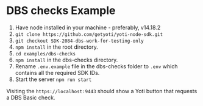 # DBS checks Example

1. Have node installed in your machine - preferably, v14.18.2
2. `git clone https://github.com/getyoti/yoti-node-sdk.git`
3. `git checkout SDK-2084-dbs-work-for-testing-only`
4. `npm install` in the root directory.
5. `cd examples/dbs-checks`
6. `npm install` in the dbs-checks directory.
7. Rename `.env.example` file in the dbs-checks folder to `.env` which contains all the required SDK IDs.
8. Start the server `npm run start`

Visiting the `https://localhost:9443` should show a Yoti button that requests a DBS Basic check.
